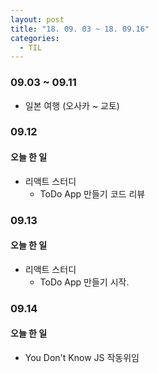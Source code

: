 ```yaml
---
layout: post
title: "18. 09. 03 ~ 18. 09.16"
categories:
  - TIL
---
```


### 09.03 ~ 09.11
- 일본 여행 (오사카 ~ 교토)

### 09.12
#### 오늘 한 일
  - 리액트 스터디
      - ToDo App 만들기 코드 리뷰

### 09.13
#### 오늘 한 일
  - 리액트 스터디
    - ToDo App 만들기 시작.

### 09.14
#### 오늘 한 일
- You Don't Know JS 작동위임 
